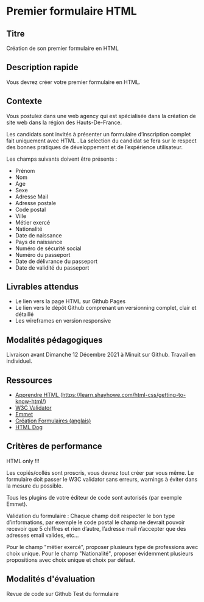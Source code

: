 
# Premier formulaire HTML

## Titre
Création de son premier formulaire en HTML



## Description rapide

Vous devrez créer votre premier formulaire en HTML.



## Contexte

Vous postulez dans une web agency qui est spécialisée dans la création de site web dans la région des Hauts-De-France.


Les candidats sont invités à présenter un formulaire d’inscription complet fait uniquement avec HTML . La selection du candidat se fera sur le respect des bonnes pratiques de développement et de l’expérience utilisateur.


Les champs suivants doivent être présents :

- Prénom
- Nom
- Age
- Sexe
- Adresse Mail
- Adresse postale
- Code postal
- Ville
- Métier exercé
- Nationalité
- Date de naissance
- Pays de naissance
- Numéro de sécurité social
- Numéro du passeport
- Date de délivrance du passeport
- Date de validité du passeport


## Livrables attendus

* Le lien vers la page HTML sur Github Pages
* Le lien vers le dépôt Github comprenant un versionning complet, clair et détaillé
* Les wireframes en version responsive

## Modalités pédagogiques

Livraison avant Dimanche 12 Décembre 2021 à Minuit sur Github.
Travail en individuel.



## Ressources

* [ Apprendre HTML ](anglais) (https://learn.shayhowe.com/html-css/getting-to-know-html/)
* [ W3C Validator ](https://validator.w3.org/)
* [ Emmet ](https://emmet.io/)
* [Création Formulaires (anglais)](https://learn.shayhowe.com/html-css/building-forms/)
* [ HTML Dog ](https://htmldog.com/guides/html/)


## Critères de performance

HTML only !!!

Les copiés/collés sont proscris, vous devrez tout créer par vous même.
Le formulaire doit passer le W3C validator sans erreurs, warnings à éviter dans la mesure du possible.

Tous les plugins de votre éditeur de code sont autorisés (par exemple Emmet).

Validation du formulaire :
Chaque champ doit respecter le bon type d’informations, par exemple le code postal le champ ne devrait pouvoir recevoir que 5 chiffres et rien d’autre, l’adresse mail n’accepter que des adresses email valides, etc…

Pour le champ "métier exercé", proposer plusieurs type de professions avec choix unique.
Pour le champ "Nationalité", proposer évidemment plusieurs propositions avec choix unique et choix par défaut.


## Modalités d'évaluation

Revue de code sur Github
Test du formulaire

